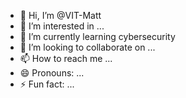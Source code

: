 - 👋 Hi, I’m @VIT-Matt
- 👀 I’m interested in ...
- 🌱 I’m currently learning cybersecurity
- 💞️ I’m looking to collaborate on ...
- 📫 How to reach me ...
- 😄 Pronouns: ...
- ⚡ Fun fact: ...

<!---
VIT-Matt/VIT-Matt is a ✨ special ✨ repository because its `README.md` (this file) appears on your GitHub profile.
You can click the Preview link to take a look at your changes.
--->
